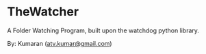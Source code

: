 # TheWatcher
A Folder Watching Program, built upon
the watchdog python library.

By: Kumaran (atv.kumar@gmail.com)
